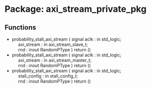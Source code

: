# Package: axi_stream_private_pkg

## Functions
- probability_stall_axi_stream <font id="function_arguments">( signal aclk : in std_logic;<br><span style="padding-left:20px"> axi_stream  : in axi_stream_slave_t;<br><span style="padding-left:20px"> rnd         : inout RandomPType ) </font> <font id="function_return">return ()</font>
- probability_stall_axi_stream <font id="function_arguments">( signal aclk : in std_logic;<br><span style="padding-left:20px"> axi_stream  : in axi_stream_master_t;<br><span style="padding-left:20px"> rnd         : inout RandomPType ) </font> <font id="function_return">return ()</font>
- probability_stall_axi_stream <font id="function_arguments">( signal aclk  : in std_logic;<br><span style="padding-left:20px"> stall_config : in stall_config_t;<br><span style="padding-left:20px"> rnd          : inout RandomPType ) </font> <font id="function_return">return ()</font>
